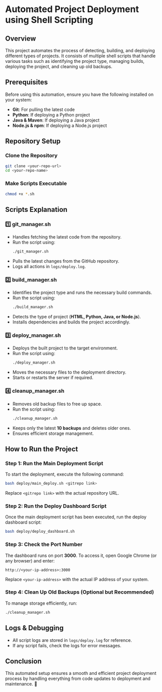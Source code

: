 # Automated Project Deployment using Shell Scripting

## Overview
This project automates the process of detecting, building, and deploying different types of projects. It consists of multiple shell scripts that handle various tasks such as identifying the project type, managing builds, deploying the project, and cleaning up old backups.

## Prerequisites
Before using this automation, ensure you have the following installed on your system:

- **Git**: For pulling the latest code
- **Python**: If deploying a Python project
- **Java & Maven**: If deploying a Java project
- **Node.js & npm**: If deploying a Node.js project

## Repository Setup
### Clone the Repository
```bash
git clone <your-repo-url>
cd <your-repo-name>
```
### Make Scripts Executable
```bash
chmod +x *.sh
```

## Scripts Explanation

### 1️⃣ git_manager.sh
- Handles fetching the latest code from the repository.
- Run the script using:
  ```bash
  ./git_manager.sh 
  ```
- Pulls the latest changes from the GitHub repository.
- Logs all actions in `logs/deploy.log`.

### 2️⃣ build_manager.sh
- Identifies the project type and runs the necessary build commands.
- Run the script using:
  ```bash
  ./build_manager.sh
  ```
- Detects the type of project (**HTML, Python, Java, or Node.js**).
- Installs dependencies and builds the project accordingly.

### 3️⃣ deploy_manager.sh
- Deploys the built project to the target environment.
- Run the script using:
  ```bash
  ./deploy_manager.sh
  ```
- Moves the necessary files to the deployment directory.
- Starts or restarts the server if required.

### 4️⃣ cleanup_manager.sh
- Removes old backup files to free up space.
- Run the script using:
  ```bash
  ./cleanup_manager.sh
  ```
- Keeps only the latest **10 backups** and deletes older ones.
- Ensures efficient storage management.

## How to Run the Project

### Step 1: Run the Main Deployment Script
To start the deployment, execute the following command:
```bash
bash deploy/main_deploy.sh <gitrepo link>
```
Replace `<gitrepo link>` with the actual repository URL.

### Step 2: Run the Deploy Dashboard Script
Once the main deployment script has been executed, run the deploy dashboard script:
```bash
bash deploy/deploy_dashboard.sh
```

### Step 3: Check the Port Number
The dashboard runs on port **3000**. To access it, open Google Chrome (or any browser) and enter:
```
http://<your-ip-address>:3000
```
Replace `<your-ip-address>` with the actual IP address of your system.

### Step 4: Clean Up Old Backups (Optional but Recommended)
To manage storage efficiently, run:
```bash
./cleanup_manager.sh
```

## Logs & Debugging
- All script logs are stored in `logs/deploy.log` for reference.
- If any script fails, check the logs for error messages.

## Conclusion
This automated setup ensures a smooth and efficient project deployment process by handling everything from code updates to deployment and maintenance. 🚀
